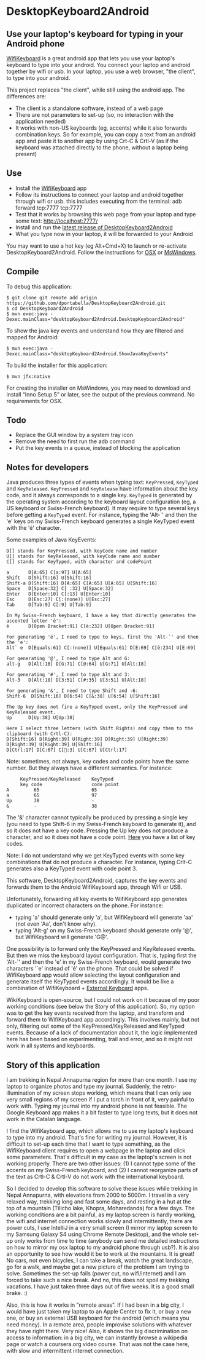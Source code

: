 # DesktopKeyboard2Android
## Use your laptop's keyboard for typing in your Android phone

[WifiKeyboard](https://play.google.com/store/apps/details?id=com.volosyukivan&hl=en) is a great android app that lets you use your laptop's keyboard to type into your android. You connect your laptop and android together by wifi or usb. In your laptop, you use a web browser, "the client", to type into your android.

This project replaces "the client", while still using the android app. The differences are:
* The client is a standalone software, instead of a web page
* There are not parameters to set-up (so, no interaction with the application needed)
* It works with non-US keyboards (eg, accents) while it also forwards combination keys.
  So for example, you can copy a text from an android app and paste it to another app by using Crt-C & Crtl-V (as if the keyboard was attached directly to the phone, without a laptop being present)


## Use
- Install the [WifiKeyboard](https://play.google.com/store/apps/details?id=com.volosyukivan&hl=en) app
- Follow its instructions to connect your laptop and android together through wifi or usb.
  this includes executing from the terminal: adb forward tcp:7777 tcp:7777
- Test that it works by browsing this web page from your laptop and type some text: [http://localhost:7777/](http://localhost:7777/)
- Install and run the [latest release of DesktopKeyboard2Android](https://github.com/dportabella/DesktopKeyboard2Android/releases)
- What you type now in your laptop, it will be forwarded to your Android

You may want to use a hot key (eg Alt+Cmd+X) to launch or re-activate DesktopKeyboard2Android. Follow the instructions for [OSX](http://www.cnet.com/news/how-to-use-hot-keys-to-launch-applications-in-os-x/) or [MsWindows](https://www.google.com/search?hl=en&q=How+to+use+hot+keys+to+launch+applications+in+Ms+Windows).


## Compile
To debug this application:

    $ git clone git remote add origin https://github.com/dportabella/DesktopKeyboard2Android.git
    $ cd DesktopKeyboard2Android
    $ mvn exec:java -Dexec.mainClass="desktopKeyboard2Android.DesktopKeyboard2Android"

To show the java key events and understand how they are filtered and mapped for Android:

    $ mvn exec:java -Dexec.mainClass="desktopKeyboard2Android.ShowJavaKeyEvents"

To build the installer for this application:

    $ mvn jfx:native

For creating the installer on MsWindows, you may need to download and install “Inno Setup 5” or later, see the output of the previous command. No requirements for OSX.


## Todo
* Replace the GUI window by a system tray icon
* Remove the need to first run the adb command
* Put the key events in a queue, instead of blocking the application

## Notes for developers
Java produces three types of events when typing text: `KeyPressed`, `KeyTyped` and `KeyReleased`. `KeyPressed` and `KeyRelease` have information about the key code, and it always corresponds to a single key. `KeyTyped` is generated by the operating system according to the keyboard layout configuration (eg, a US keyboard or Swiss-French keyboard). It may require to type several keys before getting a `KeyTyped` event. For instance, typing the 'Alt-\`' and then the 'e' keys on my Swiss-French keyboard generates a single KeyTyped event with the 'é' character.

Some examples of Java KeyEvents:
```
D[] stands for KeyPressed, with keyCode name and number
U[] stands for KeyReleased, with keyCode name and number
C[] stands for KeyTyped, with character and codePoint

a       D[A:65] C[a:97] U[A:65]
Shift   D[Shift:16] U[Shift:16]
Shift-a D[Shift:16] D[A:65] C[A:65] U[A:65] U[Shift:16]
Space   D[Space:32] C[ :32] U[Space:32]
Enter   D[Enter:10] C[:13] U[Enter:10]
Esc     D[Esc:27] C[:(none)] U[Esc:27]
Tab     D[Tab:9] C[:9] U[Tab:9]

In My Swiss-French keyboard, I have a key that directly generates the accented letter 'è':
è       D[Open Bracket:91] C[è:232] U[Open Bracket:91]

For generating 'é', I need to type to keys, first the 'Alt-`' and then the 'e':
Alt` e  D[Equals:61] C[:(none)] U[Equals:61] D[E:69] C[ê:234] U[E:69]

For generating '@', I need to type Alt and G:
alt-g   D[Alt:18] D[G:71] C[@:64] U[G:71] U[Alt:18]

For generating '#', I need to type Alt and 3:
Alt-3   D[Alt:18] D[3:51] C[#:35] U[3:51] U[Alt:18]

For generating '&', I need to type Shift and -6:
Shift-6  D[Shift:16] D[6:54] C[&:38] U[6:54] U[Shift:16]

The Up key does not fire a KeyTyped event, only the KeyPressed and KeyReleased event.
Up      D[Up:38] U[Up:38]

Here I select three letters (with Shift Rights) and copy them to the clipboard (with Crtl-C):
D[Shift:16] D[Right:39] U[Right:39] D[Right:39] U[Right:39] D[Right:39] U[Right:39] U[Shift:16]
D[Ctrl:17] D[C:67] C[:3] U[C:67] U[Ctrl:17]
```

Note: sometimes, not always, key codes and code points have the same number. But they always have a different semantics. For instance:
```
     KeyPressed/KeyReleased    KeyTyped
     key code                  code point
A         65                   65
a         65                   97
Up        38                   -
&         -                    38
```

The '&' character cannot typically be produced by pressing a single key (you need to type Shift-6 in my Swiss-French keyboard to generate it), and so it does not have a key code.
Pressing the Up key does not produce a character, and so it does not have a code point. [Here](https://docs.oracle.com/javase/8/javafx/api/javafx/scene/input/KeyCode.html) you have a list of key codes.

Note: I do not understand why we get KeyTyped events with some key combinations that do not produce a character. For instance, typing Crlt-C generates also a KeyTyped event with code point 3.


This software, DesktopKeyboard2Android, captures the key events and forwards them to the Android WifiKeyboard app, through Wifi or USB.

Unfortunately, forwarding all key events to WifiKeyboard app generates duplicated or incorrect characters on the phone. For instance:
- typing 'a' should generate only 'a', but WifiKeyboard will generate 'aa' (not even 'Aa', don't know why).
- typing 'Alt-g' on my Swiss-French keyboard should generate only '@', but WifiKeyboard will generate 'G@'.

One possibility is to forward only the KeyPressed and KeyReleased events. But then we miss the keyboard layout configuration. That is, typing first the 'Alt-\`' and then the 'e' in my Swiss-French keyboard, would generate two characters '\`e' instead of 'é' on the phone. That could be solved if WifiKeyboard app would allow selecting the layout configuration and generate itself the KeyTyped events accordingly. It would be like a combination of WifiKeyboard + [External Keyboard](https://play.google.com/store/apps/details?id=com.medion.android.keyboard&hl=en) apps.

WikiKeyboard is open-source, but I could not work on it because of my poor working conditions (see below the Story of this application). So, my option was to get the key events received from the laptop, and transform and forward them to WifiKeyboard app accordingly. This involves mainly, but not only, filtering out some of the KeyPressed/KeyReleased and KeyTyped events. Because of a lack of documentation about it, the logic implemented here has been based on experimenting, trail and error, and so it might not work in all systems and keyboards.



## Story of this application
I am trekking in Nepal Annapurna region for more than one month. I use my laptop to organize photos and type my journal. Suddenly, the retro-illumination of my screen stops working, which means that I can only see very small regions of my screen if I put a torch in front of it, very painful to work with. Typing my journal into my android phone is not feasible. The Google Keyboard app makes it a bit faster to type long texts, but it does not work in the Catalan language.

I find the WifiKeyboard app, which allows me to use my laptop's keyboard to type into my android. That's fine for writing my journal. However, it is difficult to set-up each time that I want to type something, as the WifiKeyboard client requires to open a webpage in the laptop and click some parameters. That's difficult in my case as the laptop's screen is not working properly. There are two other issues: (1) I cannot type some of the accents on my Swiss-French keyboard, and (2) I cannot reorganize parts of the text as Crtl-C & Crtl-V do not work with the international keyboard.

So I decided to develop this software to solve these issues while trekking in Nepal Annapurna, with elevations from 2000 to 5000m. I travel in a very relaxed way, trekking long and fast some days, and resting in a hut at the top of a mountain (Tilicho lake, Khopra, Moharedanda) for a few days. The working conditions are a bit painful, as my laptop screen is hardly working, the wifi and internet connection works slowly and intermittently, there are power cuts, I use IntelliJ in a very small screen (I mirror my laptop screen to my Samsung Galaxy S4 using Chrome Remote Desktop), and the whole set-up only works from time to time (anybody can send me detailed instructions on how to mirror my osx laptop to my android phone through usb?). It is also an opportunity to see how would it be to work at the mountains. It is great! No cars, not even bicycles, I can take a break, watch the great landscape, go for a walk, and maybe get a new picture of the problem I am trying to solve. Sometimes the set-up fails (power cut, no wifi/internet) and I am forced to take such a nice break. And no, this does not spoil my trekking vacations. I have just taken three days out of five weeks. It is a good small brake. :)

Also, this is how it works in "remote areas". If I had been in a big city, I would have just taken my laptop to an Apple Center to fix it, or buy a new one, or buy an external USB keyboard for the android (which means you need money). In a remote area, people improvise solutions with whatever they have right there. Very nice! Also, it shows the big discrimination on access to information: in a big city, we can instantly browse a wikipedia page or watch a coursera.org video course. That was not the case here, with slow and intermittent internet connection.
